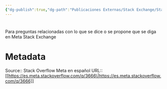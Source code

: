 ```yaml
---
{"dg-publish":true,"dg-path":"Publicaciones Externas/Stack Exchange/Stack Overflow en español/Stack Overflow en español Meta/es.meta.stackoverflow.com-3666.md","permalink":"/publicaciones-externas/stack-exchange/stack-overflow-en-espanol/stack-overflow-en-espanol-meta/es-meta-stackoverflow-com-3666/","hide":true,"noteIcon":"\"0\"","created":"2024-04-03T12:49:10.764-06:00","updated":"2024-04-05T16:44:03.732-06:00"}
---
```


# 

Para preguntas relacionadas con lo que se dice o se propone que se diga en Meta Stack Exchange

# Metadata
Source:: Stack Overflow Meta en español
URL:: [[https://es.meta.stackoverflow.com/q/3666\|https://es.meta.stackoverflow.com/q/3666]]

